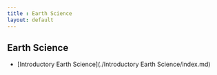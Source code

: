 ```yaml
---
title : Earth Science
layout: default
---
```


## Earth Science

- [Introductory Earth Science](./Introductory Earth Science/index.md)